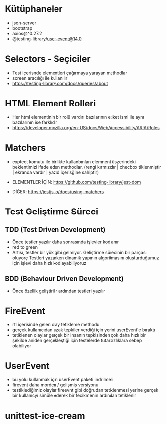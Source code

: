 # Kütüphaneler

- json-server
- bootstrap
- axios@^0.27.2
- @testing-library/user-event@14.0

# Selectors - Seçiciler

- Test içerisnde elementleri çağırmaya yarayan methodlar
- screen aracılığı ile kullanılır
- https://testing-library.com/docs/queries/about

# HTML Element Rolleri

- Her html elementinin bir rolü vardırı bazılarının etiket ismi ile aynı bazılarının ise farklıdır
- https://developer.mozilla.org/en-US/docs/Web/Accessibility/ARIA/Roles

# Matchers

- exptect komutu ile birlikte kullanbınlan elemnent üszerindeki beklentimizi ifade eden methodlar. (rengi kırmızıdır | checbox tiklenmiştir | ekranda vardır | yazıd içerisğine sahiptir)

- ELEMENTLER İÇİN: https://github.com/testing-library/jest-dom
- DİĞER: https://jestjs.io/docs/using-matchers

# Test Geliştirme Süreci

## TDD (Test Driven Development)

- Önce testler yazılır daha sonrasında işlevler kodlanır
- red to green
- Artısı, testler bir yük gibi gelmiyor. Geliştirme sürecinin bir parçası oluyorç Testleri yazarken dinamik yapının algoritmasını oluşturduğumuz için işlevi daha hızlı kodlayabiliyoruz

## BDD (Behaviour Driven Development)

- Önce özellik geliştirilir ardından testleri yazılır

# FireEvent

- rtl içerisinde gelen olay tetikleme methodu
- gerçek kullanıcıdan uzak tepkiler verdiği için yerini userEvent'e bıraktı
- tetiklenen olaylar gerçek bir insanın tepkisinden çok daha hızlı bir şekilde aniden gerçekleştiği için testelerde tutarsızlıklara sebep olabiliyor

# UserEvent

- bu yolu kullanmak için userEvent paketi indrilmeli
- firevent daha morden / gelişmiş versiyonu
- testiklediğimiz olaylar fireevnt gibi doğrudan tetiklenmesi yerine gerçek bir kullanıcyı simüle ederek bir fecikmenin ardından tetiklenir
# unittest-ice-cream
